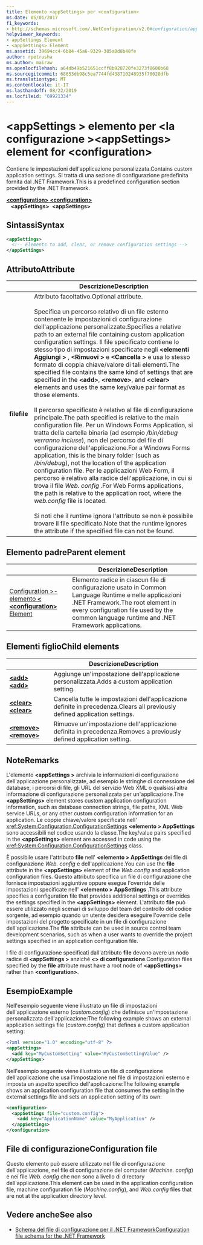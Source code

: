 ```yaml
---
title: Elemento <appSettings> per <configuration>
ms.date: 05/01/2017
f1_keywords:
- http://schemas.microsoft.com/.NetConfiguration/v2.0#configuration/appSettings
helpviewer_keywords:
- appSettings Element
- <appSettings> Element
ms.assetid: 39694cc4-6b84-45a6-9329-385a0d8b48fe
author: rpetrusha
ms.author: mairaw
ms.openlocfilehash: a64db49b521651ccff8b928720fe3273f8600b68
ms.sourcegitcommit: 68653db98c5ea7744fd438710248935f70020dfb
ms.translationtype: MT
ms.contentlocale: it-IT
ms.lasthandoff: 08/22/2019
ms.locfileid: "69921334"
---
```

# <a name="appsettings-element-for-configuration"></a><span data-ttu-id="74476-102">\<appSettings > elemento per \<la configurazione ></span><span class="sxs-lookup"><span data-stu-id="74476-102">\<appSettings> element for \<configuration></span></span>

<span data-ttu-id="74476-103">Contiene le impostazioni dell'applicazione personalizzata.</span><span class="sxs-lookup"><span data-stu-id="74476-103">Contains custom application settings.</span></span> <span data-ttu-id="74476-104">Si tratta di una sezione di configurazione predefinita fornita dal .NET Framework.</span><span class="sxs-lookup"><span data-stu-id="74476-104">This is a predefined configuration section provided by the .NET Framework.</span></span>

<span data-ttu-id="74476-105">[ **\<configuration>** ](../configuration-element.md) </span><span class="sxs-lookup"><span data-stu-id="74476-105">[**\<configuration>**](../configuration-element.md) </span></span>  
<span data-ttu-id="74476-106">&nbsp;&nbsp; **\<appSettings>**</span><span class="sxs-lookup"><span data-stu-id="74476-106">&nbsp;&nbsp;**\<appSettings>**</span></span>

## <a name="syntax"></a><span data-ttu-id="74476-107">Sintassi</span><span class="sxs-lookup"><span data-stu-id="74476-107">Syntax</span></span>

```xml
<appSettings>
  <!-- Elements to add, clear, or remove configuration settings -->
</appSettings>
```

## <a name="attribute"></a><span data-ttu-id="74476-108">Attributo</span><span class="sxs-lookup"><span data-stu-id="74476-108">Attribute</span></span>

|           | <span data-ttu-id="74476-109">Descrizione</span><span class="sxs-lookup"><span data-stu-id="74476-109">Description</span></span> |
| --------- | ----------- |
| <span data-ttu-id="74476-110">**file**</span><span class="sxs-lookup"><span data-stu-id="74476-110">**file**</span></span>  | <span data-ttu-id="74476-111">Attributo facoltativo.</span><span class="sxs-lookup"><span data-stu-id="74476-111">Optional attribute.</span></span><br><br><span data-ttu-id="74476-112">Specifica un percorso relativo di un file esterno contenente le impostazioni di configurazione dell'applicazione personalizzate.</span><span class="sxs-lookup"><span data-stu-id="74476-112">Specifies a relative path to an external file containing custom application configuration settings.</span></span> <span data-ttu-id="74476-113">Il file specificato contiene lo stesso tipo di impostazioni specificate negli  **\<elementi Aggiungi >** ,  **\<Rimuovi >** e  **\<Cancella >** e usa lo stesso formato di coppia chiave/valore di tali elementi.</span><span class="sxs-lookup"><span data-stu-id="74476-113">The specified file contains the same kind of settings that are specified in the **\<add>**, **\<remove>**, and **\<clear>** elements and uses the same key/value pair format as those elements.</span></span><br><br><span data-ttu-id="74476-114">Il percorso specificato è relativo al file di configurazione principale.</span><span class="sxs-lookup"><span data-stu-id="74476-114">The path specified is relative to the main configuration file.</span></span> <span data-ttu-id="74476-115">Per un Windows Forms Application, si tratta della cartella binaria (ad esempio */bin/debug verranno incluse*), non del percorso del file di configurazione dell'applicazione.</span><span class="sxs-lookup"><span data-stu-id="74476-115">For a Windows Forms application, this is the binary folder (such as */bin/debug*), not the location of the application configuration file.</span></span> <span data-ttu-id="74476-116">Per le applicazioni Web Form, il percorso è relativo alla radice dell'applicazione, in cui si trova il file *Web. config* .</span><span class="sxs-lookup"><span data-stu-id="74476-116">For Web Forms applications, the path is relative to the application root, where the *web.config* file is located.</span></span><br><br><span data-ttu-id="74476-117">Si noti che il runtime ignora l'attributo se non è possibile trovare il file specificato.</span><span class="sxs-lookup"><span data-stu-id="74476-117">Note that the runtime ignores the attribute if the specified file can not be found.</span></span> |

## <a name="parent-element"></a><span data-ttu-id="74476-118">Elemento padre</span><span class="sxs-lookup"><span data-stu-id="74476-118">Parent element</span></span>

|     | <span data-ttu-id="74476-119">Descrizione</span><span class="sxs-lookup"><span data-stu-id="74476-119">Description</span></span> |
| --- | ----------- |
| [<span data-ttu-id="74476-120">Configuration >-elemento  **\<** </span><span class="sxs-lookup"><span data-stu-id="74476-120">**\<configuration>** Element</span></span>](../configuration-element.md) | <span data-ttu-id="74476-121">Elemento radice in ciascun file di configurazione usato in Common Language Runtime e nelle applicazioni .NET Framework.</span><span class="sxs-lookup"><span data-stu-id="74476-121">The root element in every configuration file used by the common language runtime and .NET Framework applications.</span></span> |

## <a name="child-elements"></a><span data-ttu-id="74476-122">Elementi figlio</span><span class="sxs-lookup"><span data-stu-id="74476-122">Child elements</span></span>

|     | <span data-ttu-id="74476-123">Descrizione</span><span class="sxs-lookup"><span data-stu-id="74476-123">Description</span></span> |
| --- | ----------- |
| [<span data-ttu-id="74476-124"> **\<add>** </span><span class="sxs-lookup"><span data-stu-id="74476-124">**\<add>**</span></span>](add-element-for-appsettings.md) | <span data-ttu-id="74476-125">Aggiunge un'impostazione dell'applicazione personalizzata.</span><span class="sxs-lookup"><span data-stu-id="74476-125">Adds a custom application setting.</span></span> |
| [<span data-ttu-id="74476-126"> **\<clear>** </span><span class="sxs-lookup"><span data-stu-id="74476-126">**\<clear>**</span></span>](clear-element-for-appsettings.md) | <span data-ttu-id="74476-127">Cancella tutte le impostazioni dell'applicazione definite in precedenza.</span><span class="sxs-lookup"><span data-stu-id="74476-127">Clears all previously defined application settings.</span></span> |
| [<span data-ttu-id="74476-128"> **\<remove>** </span><span class="sxs-lookup"><span data-stu-id="74476-128">**\<remove>**</span></span>](remove-element-for-appsettings.md) | <span data-ttu-id="74476-129">Rimuove un'impostazione dell'applicazione definita in precedenza.</span><span class="sxs-lookup"><span data-stu-id="74476-129">Removes a previously defined application setting.</span></span> |

## <a name="remarks"></a><span data-ttu-id="74476-130">Note</span><span class="sxs-lookup"><span data-stu-id="74476-130">Remarks</span></span>

<span data-ttu-id="74476-131">L'elemento  **\<appSettings >** archivia le informazioni di configurazione dell'applicazione personalizzate, ad esempio le stringhe di connessione del database, i percorsi di file, gli URL del servizio Web XML o qualsiasi altra informazione di configurazione personalizzata per un'applicazione.</span><span class="sxs-lookup"><span data-stu-id="74476-131">The **\<appSettings>** element stores custom application configuration information, such as database connection strings, file paths, XML Web service URLs, or any other custom configuration information for an application.</span></span> <span data-ttu-id="74476-132">Le coppie chiave/valore specificate nell' <xref:System.Configuration.ConfigurationSettings>  **\<elemento > AppSettings** sono accessibili nel codice usando la classe.</span><span class="sxs-lookup"><span data-stu-id="74476-132">The key/value pairs specified in the **\<appSettings>** element are accessed in code using the <xref:System.Configuration.ConfigurationSettings> class.</span></span>

<span data-ttu-id="74476-133">È possibile usare l'attributo **file** nell'  **\<elemento > AppSettings** dei file di configurazione *Web. config* e dell'applicazione.</span><span class="sxs-lookup"><span data-stu-id="74476-133">You can use the **file** attribute in the **\<appSettings>** element of the *Web.config* and application configuration files.</span></span> <span data-ttu-id="74476-134">Questo attributo specifica un file di configurazione che fornisce impostazioni aggiuntive oppure esegue l'override delle impostazioni specificate nell'  **\<elemento > AppSettings** .</span><span class="sxs-lookup"><span data-stu-id="74476-134">This attribute specifies a configuration file that provides additional settings or overrides the settings specified in the **\<appSettings>** element.</span></span> <span data-ttu-id="74476-135">L'attributo **file** può essere utilizzato negli scenari di sviluppo del team del controllo del codice sorgente, ad esempio quando un utente desidera eseguire l'override delle impostazioni del progetto specificate in un file di configurazione dell'applicazione.</span><span class="sxs-lookup"><span data-stu-id="74476-135">The **file** attribute can be used in source control team development scenarios, such as when a user wants to override the project settings specified in an application configuration file.</span></span>

<span data-ttu-id="74476-136">I file di configurazione specificati dall'attributo **file** devono avere un nodo radice di  **\<appSettings >** anziché  **\<> di configurazione**.</span><span class="sxs-lookup"><span data-stu-id="74476-136">Configuration files specified by the **file** attribute must have a root node of **\<appSettings>** rather than **\<configuration>**.</span></span>

## <a name="example"></a><span data-ttu-id="74476-137">Esempio</span><span class="sxs-lookup"><span data-stu-id="74476-137">Example</span></span>

<span data-ttu-id="74476-138">Nell'esempio seguente viene illustrato un file di impostazioni dell'applicazione esterno (*custom.config*) che definisce un'impostazione personalizzata dell'applicazione:</span><span class="sxs-lookup"><span data-stu-id="74476-138">The following example shows an external application settings file (*custom.config*) that defines a custom application setting:</span></span>

```xml
<?xml version="1.0" encoding="utf-8" ?>
<appSettings>
  <add key="MyCustomSetting" value="MyCustomSettingValue" />
</appSettings>
```

<span data-ttu-id="74476-139">Nell'esempio seguente viene illustrato un file di configurazione dell'applicazione che usa l'impostazione nel file di impostazioni esterno e imposta un aspetto specifico dell'applicazione:</span><span class="sxs-lookup"><span data-stu-id="74476-139">The following example shows an application configuration file that consumes the setting in the external settings file and sets an application setting of its own:</span></span>

```xml
<configuration>
  <appSettings file="custom.config">
    <add key="ApplicationName" value="MyApplication" />
  </appSettings>
</configuration>
```

## <a name="configuration-file"></a><span data-ttu-id="74476-140">File di configurazione</span><span class="sxs-lookup"><span data-stu-id="74476-140">Configuration file</span></span>

<span data-ttu-id="74476-141">Questo elemento può essere utilizzato nel file di configurazione dell'applicazione, nel file di configurazione del computer (*Machine. config*) e nei file *Web. config* che non sono a livello di directory dell'applicazione.</span><span class="sxs-lookup"><span data-stu-id="74476-141">This element can be used in the application configuration file, machine configuration file (*Machine.config*), and *Web.config* files that are not at the application directory level.</span></span>

## <a name="see-also"></a><span data-ttu-id="74476-142">Vedere anche</span><span class="sxs-lookup"><span data-stu-id="74476-142">See also</span></span>

- [<span data-ttu-id="74476-143">Schema del file di configurazione per il .NET Framework</span><span class="sxs-lookup"><span data-stu-id="74476-143">Configuration file schema for the .NET Framework</span></span>](../index.md)
